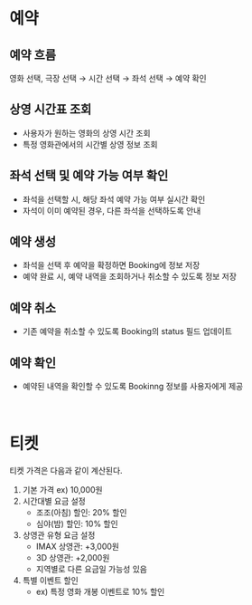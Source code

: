 # 예약
## 예약 흐름
영화 선택, 극장 선택 → 시간 선택 → 좌석 선택 → 예약 확인

## 상영 시간표 조회
- 사용자가 원하는 영화의 상영 시간 조회
- 특정 영화관에서의 시간별 상영 정보 조회

## 좌석 선택 및 예약 가능 여부 확인
- 좌석을 선택할 시, 해당 좌석 예약 가능 여부 실시간 확인
- 자석이 이미 예약된 경우, 다른 좌석을 선택하도록 안내

## 예약 생성
- 좌석을 선택 후 예약을 확정하면 Booking에 정보 저장
- 예약 완료 시, 예약 내역을 조회하거나 취소할 수 있도록 정보 저장

## 예약 취소
- 기존 예약을 취소할 수 있도록 Booking의 status 필드 업데이트

## 예약 확인
- 예약된 내역을 확인할 수 있도록 Bookinng 정보를 사용자에게 제공
</br>

# 티켓
티켓 가격은 다음과 같이 계산된다.
1. 기본 가격 ex) 10,000원
2. 시간대별 요금 설정
   - 조조(아침) 할인: 20% 할인
   - 심야(밤) 할인: 10% 할인
3. 상영관 유형 요금 설정
   - IMAX 상영관: +3,000원
   - 3D 상영관: +2,000원
   - 지역별로 다른 요금일 가능성 있음
4. 특별 이벤트 할인
   - ex) 특정 영화 개봉 이벤트로 10% 할인